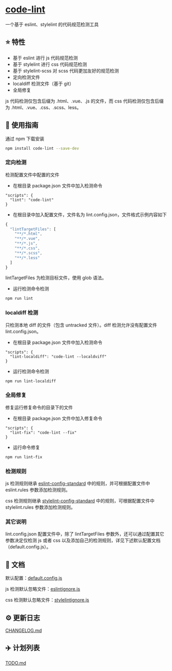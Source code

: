 # [code-lint](https://github.com/ttsy/code-lint)

一个基于 eslint、stylelint 的代码规范检测工具

## :star: 特性

- 基于 eslint 进行 js 代码规范检测
- 基于 stylelint 进行 css 代码规范检测
- 基于 stylelint-scss 对 scss 代码更加友好的规范检测
- 定向检测文件
- localdiff 检测文件（基于 git）
- 全局修复

js 代码检测仅包含后缀为 .html、.vue、.js 的文件，而 css 代码检测仅包含后缀为 .html、.vue、.css、.scss、less。

## :rocket: 使用指南

通过 npm 下载安装

``` bash
npm install code-lint --save-dev
```  

### 定向检测

检测配置文件中配置的文件

- 在根目录 package.json 文件中加入检测命令 

```
"scripts": {
  "lint": "code-lint"
}
```

- 在根目录中加入配置文件，文件名为 lint.config.json，文件格式示例内容如下

```js
{
  "lintTargetFiles": [
    "**/*.html",
    "**/*.vue",
    "**/*.js",
    "**/*.css",
    "**/*.scss",
    "**/*.less"
  ]
}
```

lintTargetFiles 为检测目标文件，使用 glob 语法。

- 运行检测命令检测

``` bash
npm run lint
```

### localdiff 检测

只检测本地 diff 的文件（包含 untracked 文件）。diff 检测允许没有配置文件 lint.config.json。

- 在根目录 package.json 文件中加入检测命令 

```
"scripts": {
  "lint-localdiff": "code-lint --localdviff"
}
```

- 运行检测命令检测

``` bash
npm run lint-localdiff
```

### 全局修复

修复运行修复命令的目录下的文件

- 在根目录 package.json 文件中加入修复命令 

```
"scripts": {
  "lint-fix": "code-lint --fix"
}
```

- 运行命令修复

``` bash
npm run lint-fix
```

### 检测规则

js 检测规则继承 [eslint-config-standard](https://github.com/standard/standard/blob/master/docs/RULES-zhcn.md) 中的规则，并可根据配置文件中 eslint.rules 参数添加检测规则。

css 检测规则继承 [stylelint-config-standard](https://github.com/stylelint/stylelint-config-standard/blob/master/index.js) 中的规则，可根据配置文件中 stylelint.rules 参数添加检测规则。

### 其它说明

lint.config.json 配置文件中，除了 lintTargetFiles 参数外，还可以通过配置其它参数决定仅检测 js 或者 css 以及添加自己的检测规则，详见下述默认配置文档（default.config.js）。

## :bookmark_tabs: 文档

默认配置：[default.config.js](./config/default.config.js)

js 检测默认忽略文件：[eslintignore.js](./lintIgnore/eslintignore.js)

css 检测默认忽略文件：[stylelintignore.js](./lintIgnore/stylelintignore.js)

## :gear: 更新日志
[CHANGELOG.md](./doc/CHANGELOG.md)

## :airplane: 计划列表
[TODO.md](./doc/TODO.md)